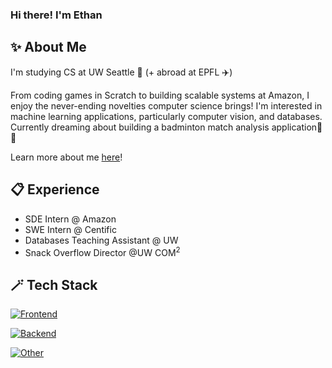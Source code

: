 ### Hi there! I'm Ethan

## ✨ About Me
I'm studying CS at UW Seattle 📖 (+ abroad at EPFL ✈️)

From coding games in Scratch to building scalable systems at Amazon, I enjoy the never-ending novelties computer science brings! I'm interested in machine learning applications, particularly computer vision, and databases. Currently dreaming about building a badminton match analysis application🏸👀

Learn more about me [here](https://ebai2022.github.io/)!

## 📋 Experience
- SDE Intern @ Amazon
- SWE Intern @ Centific
- Databases Teaching Assistant @ UW
- Snack Overflow Director @UW COM<sup>2</sup>

## 🪄 Tech Stack
[![Frontend](https://skillicons.dev/icons?i=js,ts,react,nodejs,nextjs,html,css)](https://skillicons.dev)

[![Backend](https://skillicons.dev/icons?i=python,java,c,cpp,mysql,sqlite)](https://skillicons.dev)

[![Other](https://skillicons.dev/icons?i=vscode,aws,azure,git,github,gitlab)](https://skillicons.dev)
<!--
**ebai2022/ebai2022** is a ✨ _special_ ✨ repository because its `README.md` (this file) appears on your GitHub profile.

Here are some ideas to get you started:

- 🔭 I’m currently working on ...
- 🌱 I’m currently learning ...
- 👯 I’m looking to collaborate on ...
- 🤔 I’m looking for help with ...
- 💬 Ask me about ...
- 📫 How to reach me: ...
- 😄 Pronouns: ...
- ⚡ Fun fact: ...
-->
